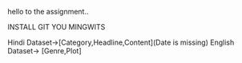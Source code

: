 hello to the assignment..

INSTALL GIT YOU MINGWITS

Hindi Dataset->[Category,Headline,Content](Date is missing)
English Dataset-> [Genre,Plot]
